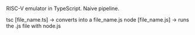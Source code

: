 RISC-V emulator in TypeScript.
Naive pipeline.

tsc [file_name.ts] -> converts into a file_name.js
node [file_name.js] -> runs the .js file with node.js
